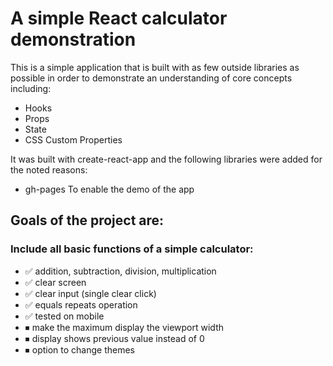 # A simple React calculator demonstration

This is a simple application that is built with as few outside libraries as possible in order to
demonstrate an understanding of core concepts including:

- Hooks
- Props
- State
- CSS Custom Properties

It was built with create-react-app and the following libraries were added for the noted reasons:

- gh-pages
  To enable the demo of the app

## Goals of the project are:

### Include all basic functions of a simple calculator:

- ✅ addition, subtraction, division, multiplication
- ✅ clear screen
- ✅ clear input (single clear click)
- ✅ equals repeats operation
- ✅ tested on mobile
- ⏹ make the maximum display the viewport width
- ⏹ display shows previous value instead of 0
- ⏹ option to change themes
